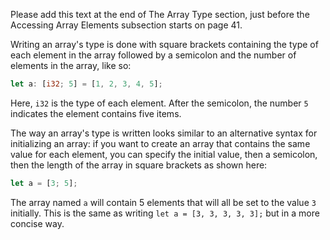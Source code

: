 Please add this text at the end of The Array Type section, just before the Accessing Array Elements subsection starts on page 41.

Writing an array's type is done with square brackets containing the type of
each element in the array followed by a semicolon and the number of elements in
the array, like so:

```rust
let a: [i32; 5] = [1, 2, 3, 4, 5];
```

Here, `i32` is the type of each element. After the semicolon, the number `5`
indicates the element contains five items.

The way an array's type is written looks similar to an alternative syntax for
initializing an array: if you want to create an array that contains the same
value for each element, you can specify the initial value, then a semicolon,
then the length of the array in square brackets as shown here:

```rust
let a = [3; 5];
```

The array named `a` will contain 5 elements that will all be set to the value
`3` initially. This is the same as writing `let a = [3, 3, 3, 3, 3];` but in a
more concise way.
